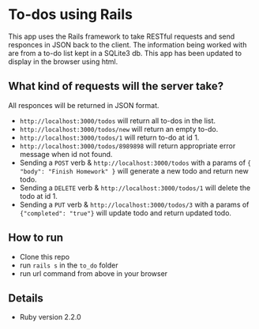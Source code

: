 # To-dos using Rails

  This app uses the Rails framework to take RESTful requests and send responces in JSON back to the client. The information being worked with are from a to-do list kept in a SQLite3 db.
  This app has been updated to display in the browser using html.

## What kind of requests will the server take?

  All responces will be returned in JSON format.

  * `http://localhost:3000/todos` will return all to-dos in the list.
  * `http://localhost:3000/todos/new` will return an empty to-do.
  * `http://localhost:3000/todos/1` will return to-do at id 1.
  * `http://localhost:3000/todos/8989898` will return appropriate error message when id not found.
  * Sending a `POST` verb & `http://localhost:3000/todos` with a params of `{ "body": "Finish Homework" }` will generate a new todo and return new todo.
  * Sending a `DELETE` verb & `http://localhost:3000/todos/1` will delete the todo at id 1.
  * Sending a `PUT` verb & `http://localhost:3000/todos/3` with a params of `{"completed": "true"}` will update todo and return updated todo.

## How to run

  * Clone this repo
  * run `rails s` in the `to_do` folder
  * run url command from above in your browser


## Details

* Ruby version 2.2.0

